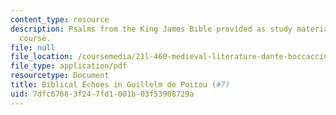 ```yaml
---
content_type: resource
description: Psalms from the King James Bible provided as study materials for the
  course.
file: null
file_location: /coursemedia/21l-460-medieval-literature-dante-boccaccio-chaucer-spring-2005/7dfc67683f247fd1001b03f53908729a_2biblicalechoes.pdf
file_type: application/pdf
resourcetype: Document
title: Biblical Echoes in Guillelm de Poitou (#7)
uid: 7dfc6768-3f24-7fd1-001b-03f53908729a
---
```

